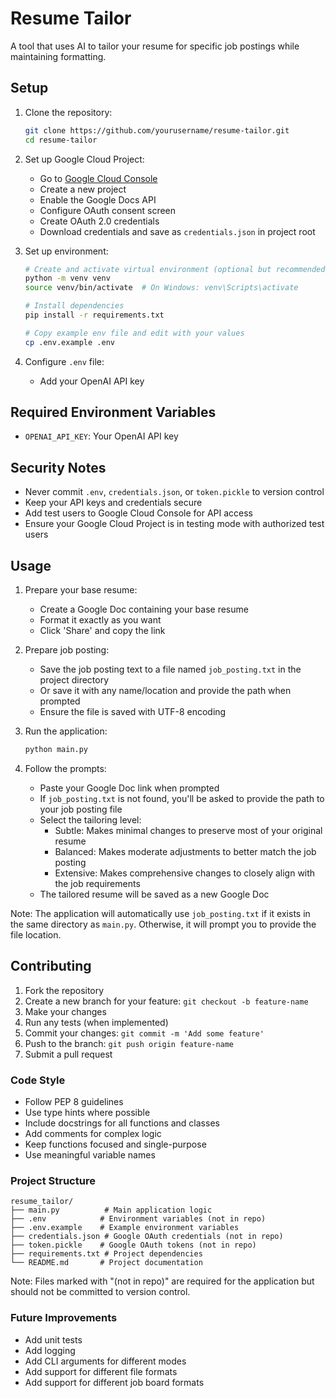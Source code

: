 # Resume Tailor

A tool that uses AI to tailor your resume for specific job postings while maintaining formatting.

## Setup

1. Clone the repository:
   ```bash
   git clone https://github.com/yourusername/resume-tailor.git
   cd resume-tailor
   ```

2. Set up Google Cloud Project:
   - Go to [Google Cloud Console](https://console.cloud.google.com)
   - Create a new project
   - Enable the Google Docs API
   - Configure OAuth consent screen
   - Create OAuth 2.0 credentials
   - Download credentials and save as `credentials.json` in project root

3. Set up environment:
   ```bash
   # Create and activate virtual environment (optional but recommended)
   python -m venv venv
   source venv/bin/activate  # On Windows: venv\Scripts\activate
   
   # Install dependencies
   pip install -r requirements.txt
   
   # Copy example env file and edit with your values
   cp .env.example .env
   ```

4. Configure `.env` file:
   - Add your OpenAI API key

## Required Environment Variables

- `OPENAI_API_KEY`: Your OpenAI API key

## Security Notes

- Never commit `.env`, `credentials.json`, or `token.pickle` to version control
- Keep your API keys and credentials secure
- Add test users to Google Cloud Console for API access
- Ensure your Google Cloud Project is in testing mode with authorized test users

## Usage

1. Prepare your base resume:
   - Create a Google Doc containing your base resume
   - Format it exactly as you want
   - Click 'Share' and copy the link

2. Prepare job posting:
   - Save the job posting text to a file named `job_posting.txt` in the project directory
   - Or save it with any name/location and provide the path when prompted
   - Ensure the file is saved with UTF-8 encoding

3. Run the application:
   ```bash
   python main.py
   ```

4. Follow the prompts:
   - Paste your Google Doc link when prompted
   - If `job_posting.txt` is not found, you'll be asked to provide the path to your job posting file
   - Select the tailoring level:
     - Subtle: Makes minimal changes to preserve most of your original resume
     - Balanced: Makes moderate adjustments to better match the job posting
     - Extensive: Makes comprehensive changes to closely align with the job requirements
   - The tailored resume will be saved as a new Google Doc

Note: The application will automatically use `job_posting.txt` if it exists in the same directory as `main.py`. Otherwise, it will prompt you to provide the file location.

## Contributing

1. Fork the repository
2. Create a new branch for your feature: `git checkout -b feature-name`
3. Make your changes
4. Run any tests (when implemented)
5. Commit your changes: `git commit -m 'Add some feature'`
6. Push to the branch: `git push origin feature-name`
7. Submit a pull request

### Code Style

- Follow PEP 8 guidelines
- Use type hints where possible
- Include docstrings for all functions and classes
- Add comments for complex logic
- Keep functions focused and single-purpose
- Use meaningful variable names

### Project Structure

```
resume_tailor/
├── main.py          # Main application logic
├── .env            # Environment variables (not in repo)
├── .env.example    # Example environment variables
├── credentials.json # Google OAuth credentials (not in repo)
├── token.pickle    # Google OAuth tokens (not in repo)
├── requirements.txt # Project dependencies
└── README.md       # Project documentation
```

Note: Files marked with "(not in repo)" are required for the application but should not be committed to version control.

### Future Improvements

- Add unit tests
- Add logging
- Add CLI arguments for different modes
- Add support for different file formats
- Add support for different job board formats